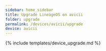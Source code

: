 ```yaml
---
sidebar: home_sidebar
title: Upgrade LineageOS on avicii
folder: upgrade
permalink: /devices/avicii/upgrade
device: avicii
---
```

{% include templates/device_upgrade.md %}
